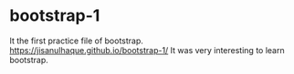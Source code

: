 # bootstrap-1
It the first practice file of bootstrap.
https://jisanulhaque.github.io/bootstrap-1/
It was very interesting to learn bootstrap.
